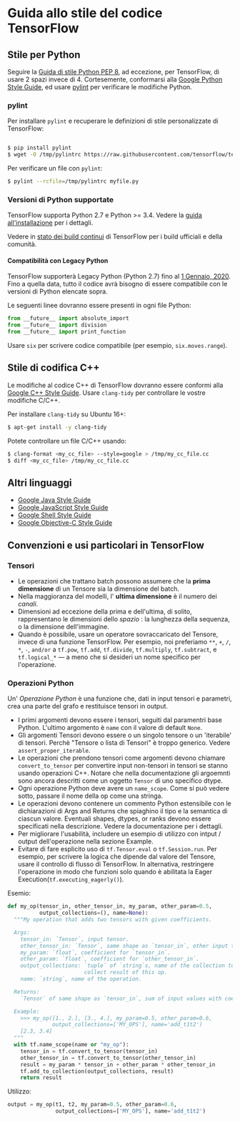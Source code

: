 # Guida allo stile del codice TensorFlow

## Stile per Python

Seguire la [Guida di stile Python PEP 8](https://www.python.org/dev/peps/pep-0008/), 
ad eccezione, per TensorFlow, di usare 2 spazi
invece di 4. Cortesemente, conformarsi alla
[Google Python Style Guide](https://github.com/google/styleguide/blob/gh-pages/pyguide.md),
ed usare [pylint](https://www.pylint.org/) per verificare le modifiche Python.


### pylint

Per installare `pylint` e recuperare le definizioni di stile personalizzate di TensorFlow:

```bash

$ pip install pylint
$ wget -O /tmp/pylintrc https://raw.githubusercontent.com/tensorflow/tensorflow/master/tensorflow/tools/ci_build/pylintrc

```

Per verificare un file con `pylint`:

```bash
$ pylint --rcfile=/tmp/pylintrc myfile.py
```

### Versioni di Python supportate

TensorFlow supporta Python 2.7 e Python >= 3.4. Vedere la
[guida all'installazione](https://www.tensorflow.org/install) per i dettagli.

Vedere in 
[stato dei build continui](https://github.com/tensorflow/tensorflow/blob/master/README.md#continuous-build-status) 
di TensorFlow per i build ufficiali e della comunità.

#### Compatibilità con Legacy Python

TensorFlow supporterà Legacy Python (Python 2.7) fino al 
[1 Gennaio, 2020](https://groups.google.com/a/tensorflow.org/forum/#!searchin/announce/python$202.7%7Csort:date/announce/gVwS5RC8mds/dCt1ka2XAAAJ).
Fino a quella data, tutto il codice avrà bisogno di essere compatibile con le versioni di Python
elencate sopra.

Le seguenti linee dovranno essere presenti in ogni file Python:


```python
from __future__ import absolute_import
from __future__ import division
from __future__ import print_function
```

Usare `six` per scrivere codice compatibile (per esempio, `six.moves.range`).


## Stile di codifica C++

Le modifiche al codice C++ di TensorFlow dovranno essere conformi alla [Google C++ Style
Guide](https://google.github.io/styleguide/cppguide.html). Usare `clang-tidy` per 
controllare le vostre modifiche C/C++.

Per installare  `clang-tidy` su Ubuntu 16+:


```bash
$ apt-get install -y clang-tidy
```

Potete controllare un file C/C++ usando:

```bash
$ clang-format <my_cc_file> --style=google > /tmp/my_cc_file.cc
$ diff <my_cc_file> /tmp/my_cc_file.cc
```

## Altri linguaggi

*   [Google Java Style Guide](https://google.github.io/styleguide/javaguide.html)
*   [Google JavaScript Style Guide](https://google.github.io/styleguide/jsguide.html)
*   [Google Shell Style Guide](https://google.github.io/styleguide/shell.xml)
*   [Google Objective-C Style Guide](https://google.github.io/styleguide/objcguide.html)




## Convenzioni e usi particolari in TensorFlow

### Tensori

*   Le operazioni che trattano batch possono assumere che la **prima dimensione** di
    un Tensore sia la dimensione del batch.
*   Nella maggioranza del modelli, l' **ultima dimensione** è il numero dei  _canali_.
*   Dimensioni ad eccezione della prima e dell'ultima, di solito, rappresentano le dimensioni dello _spazio_
    : la lunghezza della sequenza, o la dimensione dell'immagine.
*   Quando è possibile, usare un operatore sovraccaricato del Tensore, invece di una funzione 
    TensorFlow. Per esempio, noi preferiamo `**`, `+`, `/`, `*`, `-`, `and/or` a
    `tf.pow`, `tf.add`, `tf.divide`, `tf.multiply`, `tf.subtract`, e `tf.logical_*` —
    a meno che si desideri un nome specifico per l'operazione.


### Operazioni Python

Un' _Operazione Python_ è una funzione che, dati in input tensori e parametri, 
crea una parte del grafo e restituisce tensori in output.

*   I primi argomenti devono essere i tensori, seguiti dal paramentri base Python.
    L'ultimo argomento è `name` con il valore di default `None`.
*   Gli argomenti Tensori devono essere o un singolo tensore o un 'iterabile' di tensori. 
    Perchè "Tensore o lista di Tensori" è troppo generico. Vedere `assert_proper_iterable`.
*   Le operazioni che prendono tensori come argomenti devono chiamare `convert_to_tensor` per
    convertire input non-tensori in tensori se stanno usando operazioni C++.
    Notare che nella documentazione gli argoemnti sono ancora descritti come un oggetto `Tensor` di uno
    specifico dtype.
*   Ogni operazione Python deve avere un `name_scope`. Come si può vedere sotto, passare il nome
    della op come una stringa.
*   Le operazioni devono contenere un commento Python estensibile con le dichiarazioni di 
    Args and Returns che spiaghino il tipo e la semantica di ciascun valore. Eventuali
    shapes, dtypes, or ranks devono essere specificati nella descrizione. Vedere
    la documentazione per i dettagli.
*   Per migliorare l'usabilità, includere un esempio di utilizzo con intput / output
    dell'operazione nella sezione Example.
*   Evitare di fare esplicito uso di  `tf.Tensor.eval` o `tf.Session.run`. Per
    esempio, per scrivere la logica che dipende dal valore del Tensore, usare il 
    controllo di flusso di TensorFlow. In alternativa, restringere l'operazione in modo che funzioni 
    solo quando è abilitata la Eager Execution(`tf.executing_eagerly()`).

Esemio:


```python
def my_op(tensor_in, other_tensor_in, my_param, other_param=0.5,
          output_collections=(), name=None):
  """My operation that adds two tensors with given coefficients.

  Args:
    tensor_in: `Tensor`, input tensor.
    other_tensor_in: `Tensor`, same shape as `tensor_in`, other input tensor.
    my_param: `float`, coefficient for `tensor_in`.
    other_param: `float`, coefficient for `other_tensor_in`.
    output_collections: `tuple` of `string`s, name of the collection to
                        collect result of this op.
    name: `string`, name of the operation.

  Returns:
    `Tensor` of same shape as `tensor_in`, sum of input values with coefficients.

  Example:
    >>> my_op([1., 2.], [3., 4.], my_param=0.5, other_param=0.6,
              output_collections=['MY_OPS'], name='add_t1t2')
    [2.3, 3.4]
  """
  with tf.name_scope(name or "my_op"):
    tensor_in = tf.convert_to_tensor(tensor_in)
    other_tensor_in = tf.convert_to_tensor(other_tensor_in)
    result = my_param * tensor_in + other_param * other_tensor_in
    tf.add_to_collection(output_collections, result)
    return result
```

Utilizzo:

```python
output = my_op(t1, t2, my_param=0.5, other_param=0.6,
               output_collections=['MY_OPS'], name='add_t1t2')
```
